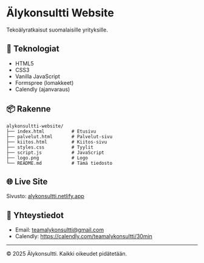 # Älykonsultti Website

Tekoälyratkaisut suomalaisille yrityksille.

## 🚀 Teknologiat

- HTML5
- CSS3
- Vanilla JavaScript
- Formspree (lomakkeet)
- Calendly (ajanvaraus)

## 📦 Rakenne

```
alykonsultti-website/
├── index.html          # Etusivu
├── palvelut.html       # Palvelut-sivu
├── kiitos.html         # Kiitos-sivu
├── styles.css          # Tyylit
├── script.js           # JavaScript
├── logo.png            # Logo
└── README.md           # Tämä tiedosto
```

## 🌐 Live Site

Sivusto: [alykonsultti.netlify.app](https://alykonsultti.netlify.app)

## 📧 Yhteystiedot

- Email: teamalykonsultti@gmail.com
- Calendly: https://calendly.com/teamalykonsultti/30min

---

© 2025 Älykonsultti. Kaikki oikeudet pidätetään.
